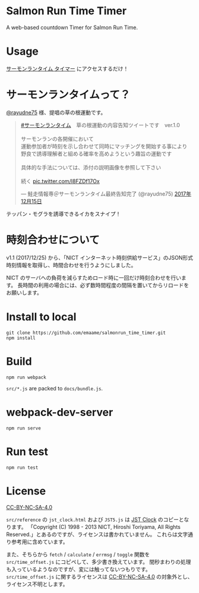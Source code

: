 # Salmon Run Time Timer
A web-based countdown Timer for Salmon Run Time.

# Usage
[サーモンランタイム タイマー](https://emaame.github.io/salmonrun_time_timer/) にアクセスするだけ！

# サーモンランタイムって？

[@rayudne75](https://github.com/emaame/splatnet2statink) 様、提唱の草の根運動です。

<blockquote class="twitter-tweet" data-lang="ja"><p lang="ja" dir="ltr"><a href="https://twitter.com/hashtag/%E3%82%B5%E3%83%BC%E3%83%A2%E3%83%B3%E3%83%A9%E3%83%B3%E3%82%BF%E3%82%A4%E3%83%A0?src=hash&amp;ref_src=twsrc%5Etfw">#サーモンランタイム</a>　草の根運動の内容告知ツイートです　ver.1.0<br><br>サーモンランの各開催において<br>運動参加者が時刻を示し合わせて同時にマッチングを開始する事により<br>野良で誘導理解者と組める確率を高めようという趣旨の運動です<br><br>具体的な手法については、添付の説明画像を参照して下さい<br><br>続く <a href="https://t.co/I8FZDf17Ox">pic.twitter.com/I8FZDf17Ox</a></p>&mdash; 鮭走情報専＠サーモンランタイム最終告知完了 (@rayudne75) <a href="https://twitter.com/rayudne75/status/941699433623728129?ref_src=twsrc%5Etfw">2017年12月15日</a></blockquote>

テッパン・モグラを誘導できるイカをスナイプ！

# 時刻合わせについて
v1.1 (2017/12/25) から、「NICT インターネット時刻供給サービス」のJSON形式時刻情報を取得し、時間合わせを行うようにしました。

NICT のサーバへの負荷を減らすためロード時に一回だけ時刻合わせを行います。
長時間の利用の場合には、必ず数時間程度の間隔を置いてからリロードをお願いします。

# Install to local
```
git clone https://github.com/emaame/salmonrun_time_timer.git
npm install
```

# Build
`npm run webpack`

`src/*.js` are packed to `docs/bundle.js`.

# webpack-dev-server
`npm run serve`

# Run test
`npm run test`

# License
[CC-BY-NC-SA-4.0](https://creativecommons.org/licenses/by-nc-sa/4.0/deed.ja)

`src/reference` の `jst_clock.html` および `JST5.js` は [JST Clock](https://www.nict.go.jp/JST/JST5.html) のコピーとなります。
「Copyright (C) 1998 - 2013 NICT, Hiroshi Toriyama, All Rights Reserved.」とあるのですが、ライセンスは書かれていません。
これらは文字通り参考用に含めています。

また、そちらから `fetch` / `calculate` / `errmsg` / `toggle` 関数を `src/time_offset.js` にコピペして、多少書き換えています。
閏秒まわりの処理も入っているようなのですが、変には触ってないつもりです。
`src/time_offset.js` に関するライセンスは [CC-BY-NC-SA-4.0](https://creativecommons.org/licenses/by-nc-sa/4.0/deed.ja) の対象外とし、
ライセンス不明とします。
